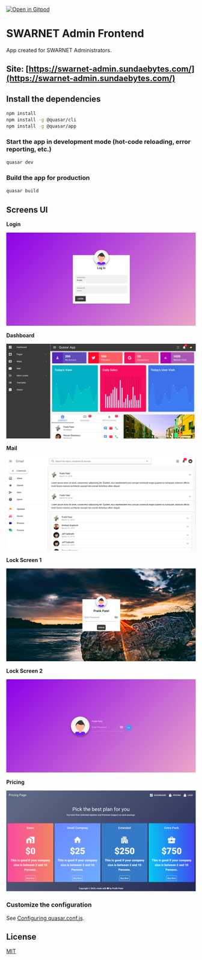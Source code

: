 [![Open in Gitpod](https://gitpod.io/button/open-in-gitpod.svg)](https://gitpod.io/#https://github.com/uwidcit/swarm-admin)


# SWARNET Admin Frontend
App created for SWARNET Administrators.

## Site: [https://swarnet-admin.sundaebytes.com/](https://swarnet-admin.sundaebytes.com/)

## Install the dependencies
```bash
npm install
npm install -g @quasar/cli
npm install -g @quasar/app
```

### Start the app in development mode (hot-code reloading, error reporting, etc.)
```bash
quasar dev
```


### Build the app for production
```bash
quasar build
```

## Screens UI
**Login**

![Alt text](src/assets/Login.png?raw=true "Screenshot")

**Dashboard**

![Alt text](src/assets/Dashboard.png?raw=true "Screenshot")

[comment]: <> (**CRM Dashboard**)

[comment]: <> (![Alt text]&#40;src/assets/CRMDashboard.png?raw=true "Screenshot"&#41;)

**Mail**

![Alt text](src/assets/Mail.png?raw=true "Screenshot")

**Lock Screen 1**

![Alt text](src/assets/Lock-1.png?raw=true "Screenshot")


**Lock Screen 2**

![Alt text](src/assets/Lock-2.png?raw=true "Screenshot")


**Pricing**

![Alt text](src/assets/Pricing.png?raw=true "Screenshot")


### Customize the configuration
See [Configuring quasar.conf.js](https://quasar.dev/quasar-cli/quasar-conf-js).

## License

[MIT](http://opensource.org/licenses/MIT)
